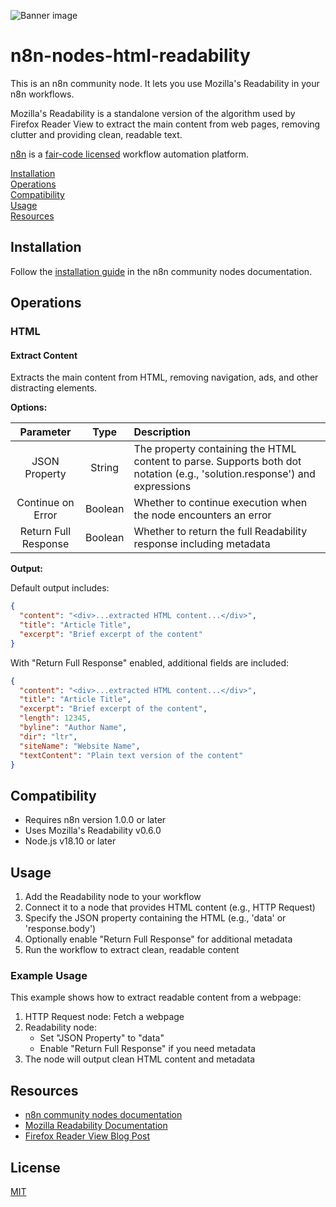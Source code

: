 ![Banner image](https://user-images.githubusercontent.com/10284570/173569848-c624317f-42b1-45a6-ab09-f0ea3c247648.png)

# n8n-nodes-html-readability

This is an n8n community node. It lets you use Mozilla's Readability in your n8n workflows.

Mozilla's Readability is a standalone version of the algorithm used by Firefox Reader View to extract the main content from web pages, removing clutter and providing clean, readable text.

[n8n](https://n8n.io/) is a [fair-code licensed](https://docs.n8n.io/reference/license/) workflow automation platform.

[Installation](#installation)  
[Operations](#operations)  
[Compatibility](#compatibility)  
[Usage](#usage)  
[Resources](#resources)  

## Installation

Follow the [installation guide](https://docs.n8n.io/integrations/community-nodes/installation/) in the n8n community nodes documentation.

## Operations

### HTML

#### Extract Content

Extracts the main content from HTML, removing navigation, ads, and other distracting elements.

**Options:**

| Parameter | Type | Description |
|:--------:|:----:|:------------|
| JSON Property | String | The property containing the HTML content to parse. Supports both dot notation (e.g., 'solution.response') and expressions |
| Continue on Error | Boolean | Whether to continue execution when the node encounters an error |
| Return Full Response | Boolean | Whether to return the full Readability response including metadata |

**Output:**

Default output includes:
```json
{
  "content": "<div>...extracted HTML content...</div>",
  "title": "Article Title",
  "excerpt": "Brief excerpt of the content"
}
```

With "Return Full Response" enabled, additional fields are included:
```json
{
  "content": "<div>...extracted HTML content...</div>",
  "title": "Article Title",
  "excerpt": "Brief excerpt of the content",
  "length": 12345,
  "byline": "Author Name",
  "dir": "ltr",
  "siteName": "Website Name",
  "textContent": "Plain text version of the content"
}
```

## Compatibility

- Requires n8n version 1.0.0 or later
- Uses Mozilla's Readability v0.6.0
- Node.js v18.10 or later

## Usage

1. Add the Readability node to your workflow
2. Connect it to a node that provides HTML content (e.g., HTTP Request)
3. Specify the JSON property containing the HTML (e.g., 'data' or 'response.body')
4. Optionally enable "Return Full Response" for additional metadata
5. Run the workflow to extract clean, readable content

### Example Usage

This example shows how to extract readable content from a webpage:

1. HTTP Request node: Fetch a webpage
2. Readability node:
   - Set "JSON Property" to "data"
   - Enable "Return Full Response" if you need metadata
3. The node will output clean HTML content and metadata

## Resources

* [n8n community nodes documentation](https://docs.n8n.io/integrations/community-nodes/)
* [Mozilla Readability Documentation](https://github.com/mozilla/readability)
* [Firefox Reader View Blog Post](https://firefox-source-docs.mozilla.org/toolkit/components/reader/)

## License

[MIT](https://github.com/n8n-io/n8n-nodes-starter/blob/master/LICENSE.md)
